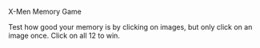 X-Men Memory Game

Test how good your memory is by clicking on images, but only click on an image once. Click on all 12 to win.